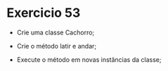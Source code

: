 # Exercicio 53

-   Crie uma classe Cachorro;

-   Crie o método latir e andar;

-   Execute o método em novas instâncias da classe;
